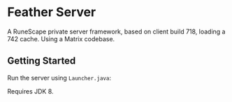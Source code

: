 # Feather Server

A RuneScape private server framework, based on client build 718, loading a 742 cache. Using a Matrix codebase. 

## Getting Started

Run the server using `Launcher.java`:

Requires JDK 8.
